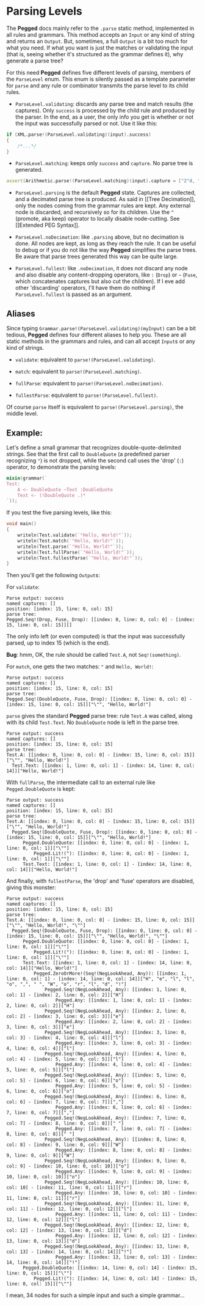 Parsing Levels
==============

The **Pegged** docs mainly refer to the `.parse` static method, implemented in all rules and grammars. This method accepts an `Input` or any kind of string and returns an `Output`. But, sometimes, a full `Output` is a bit too much for what you need. If what you want is just the matches or validating the input (that is, seeing whether it's structured as the grammar defines it), why generate a parse tree?

For this need **Pegged** defines five different levels of parsing, members of the `ParseLevel` enum. This enum is silently passed as a template parameter for `parse` and any rule or combinator transmits the parse level to its child rules.

* `ParseLevel.validating`: discards any parse tree and match results (the captures). Only `success` is processed by the child rule and produced by the parser. In the end, as a user, the only info you get is whether or not the input was successfully parsed or not. Use it like this:

```d
if (XML.parse!(ParseLevel.validating)(input).success)
{
    /*...*/
}
```

* `ParseLevel.matching`: keeps only `success` and `capture`. No parse tree is generated.

```d
assert(Arithmetic.parse!(ParseLevel.matching)(input).capture = ["2"d, "+"d, "3"d]);
```

* `ParseLevel.parsing` is the default **Pegged** state. Captures are collected, and a decimated parse tree is produced. As said in [[Tree Decimation]], only the nodes coming from the grammar rules are kept. Any external node is discarded, and recursively so for its children. Use the `^` (promote, aka keep) operator to locally disable node-cutting. See [[Extended PEG Syntax]].


* `ParseLevel.noDecimation`: like `.parsing` above, but no decimation is done. All nodes are kept, as long as they reach the rule. It can be useful to debug or if you do not like the way **Pegged** simplifies the parse trees. Be aware that parse trees generated this way can be quite large.

* `ParseLevel.fullest`: like `.noDecimation`, it does not discard any node and also disable any content-dropping operators, like `:` (`Drop`) or `~` (`Fuse`, which concatenates captures but also cut the children). If I eve add other 'discarding' operators, I'll have them do nothing if `ParseLevel.fullest` is passed as an argument.

Aliases
-------

Since typing `Grammar.parse!(ParseLevel.validating)(myInput)` can be a bit tedious, **Pegged** defines four different aliases to help you. These are all static methods in the grammars and rules, and can all accept `Input`s or any kind of strings.

* `validate`: equivalent to `parse!(ParseLevel.validating)`.

* `match`: equivalent to `parse!(ParseLevel.matching)`.

* `fullParse`: equivalent to `parse!(ParseLevel.noDecimation)`.

* `fullestParse`: equivalent to `parse!(ParseLevel.fullest)`.

Of course `parse` itself is equivalent to `parse!(ParseLevel.parsing)`, the middle level.

Example:
--------

Let's define a small grammar that recognizes double-quote-delimited strings. See that the first call to `DoubleQuote` (a predefined parser recognizing `"`) is not dropped, while the second call uses the 'drop' (`:`) operator, to demonstrate the parsing levels:

```d
mixin(grammar(`
Test:
    A <- DoubleQuote ~Text :DoubleQuote
    Text <- (!DoubleQuote .)*
`));
```

If you test the five parsing levels, like this:

```d
void main()
{
    writeln(Test.validate(`"Hello, World!"`));
    writeln(Test.match(`"Hello, World!"`));
    writeln(Test.parse(`"Hello, World!"`));
    writeln(Test.fullParse(`"Hello, World!"`));
    writeln(Test.fullestParse(`"Hello, World!"`));
}
```

Then you'll get the following `Output`s:

For `validate`:

```
Parse output: success
named captures: []
position: [index: 15, line: 0, col: 15]
parse tree:
Pegged.Seq!(Drop, Fuse, Drop): [[index: 0, line: 0, col: 0] - [index: 15, line: 0, col: 15]][]
```

The only info left (or even computed) is that the input was successfully parsed, up to index 15 (which is the end).

**Bug**: hmm, OK, the rule should be called `Test.A`, not `Seq!(something)`.

For `match`, one gets the two matches: `"` and `Hello, World!`:

```
Parse output: success
named captures: []
position: [index: 15, line: 0, col: 15]
parse tree:
Pegged.Seq!(DoubleQuote, Fuse, Drop): [[index: 0, line: 0, col: 0] - [index: 15, line: 0, col: 15]]["\"", "Hello, World!"]
```

`parse` gives the standard **Pegged** parse tree: rule `Test.A` was called, along with its child `Test.Text`. No `DoubleQuote` node is left in the parse tree.

```
Parse output: success
named captures: []
position: [index: 15, line: 0, col: 15]
parse tree:
Test.A: [[index: 0, line: 0, col: 0] - [index: 15, line: 0, col: 15]]["\"", "Hello, World!"]
  Test.Text: [[index: 1, line: 0, col: 1] - [index: 14, line: 0, col: 14]]["Hello, World!"]
```

With `fullParse`, the intermediate call to an external rule like `Pegged.DoubleQuote` is kept:

```
Parse output: success
named captures: []
position: [index: 15, line: 0, col: 15]
parse tree:
Test.A: [[index: 0, line: 0, col: 0] - [index: 15, line: 0, col: 15]]["\"", "Hello, World!"]
  Pegged.Seq!(DoubleQuote, Fuse, Drop): [[index: 0, line: 0, col: 0] - [index: 15, line: 0, col: 15]]["\"", "Hello, World!"]
      Pegged.DoubleQuote: [[index: 0, line: 0, col: 0] - [index: 1, line: 0, col: 1]]["\""]
          Pegged.Lit!("): [[index: 0, line: 0, col: 0] - [index: 1, line: 0, col: 1]]["\""]
      Test.Text: [[index: 1, line: 0, col: 1] - [index: 14, line: 0, col: 14]]["Hello, World!"]
```

And finally, with `fullestParse`, the 'drop' and 'fuse' operators are disabled, giving this monster:

```
Parse output: success
named captures: []
position: [index: 15, line: 0, col: 15]
parse tree:
Test.A: [[index: 0, line: 0, col: 0] - [index: 15, line: 0, col: 15]]["\"", "Hello, World!", "\""]
  Pegged.Seq!(DoubleQuote, Fuse, Drop): [[index: 0, line: 0, col: 0] - [index: 15, line: 0, col: 15]]["\"", "Hello, World!", "\""]
      Pegged.DoubleQuote: [[index: 0, line: 0, col: 0] - [index: 1, line: 0, col: 1]]["\""]
          Pegged.Lit!("): [[index: 0, line: 0, col: 0] - [index: 1, line: 0, col: 1]]["\""]
      Test.Text: [[index: 1, line: 0, col: 1] - [index: 14, line: 0, col: 14]]["Hello, World!"]
          Pegged.ZeroOrMore!(Seq!(NegLookAhead, Any)): [[index: 1, line: 0, col: 1] - [index: 14, line: 0, col: 14]]["H", "e", "l", "l", "o", ",", " ", "W", "o", "r", "l", "d", "!"]
              Pegged.Seq!(NegLookAhead, Any): [[index: 1, line: 0, col: 1] - [index: 2, line: 0, col: 2]]["H"]
                  Pegged.Any: [[index: 1, line: 0, col: 1] - [index: 2, line: 0, col: 2]]["H"]
              Pegged.Seq!(NegLookAhead, Any): [[index: 2, line: 0, col: 2] - [index: 3, line: 0, col: 3]]["e"]
                  Pegged.Any: [[index: 2, line: 0, col: 2] - [index: 3, line: 0, col: 3]]["e"]
              Pegged.Seq!(NegLookAhead, Any): [[index: 3, line: 0, col: 3] - [index: 4, line: 0, col: 4]]["l"]
                  Pegged.Any: [[index: 3, line: 0, col: 3] - [index: 4, line: 0, col: 4]]["l"]
              Pegged.Seq!(NegLookAhead, Any): [[index: 4, line: 0, col: 4] - [index: 5, line: 0, col: 5]]["l"]
                  Pegged.Any: [[index: 4, line: 0, col: 4] - [index: 5, line: 0, col: 5]]["l"]
              Pegged.Seq!(NegLookAhead, Any): [[index: 5, line: 0, col: 5] - [index: 6, line: 0, col: 6]]["o"]
                  Pegged.Any: [[index: 5, line: 0, col: 5] - [index: 6, line: 0, col: 6]]["o"]
              Pegged.Seq!(NegLookAhead, Any): [[index: 6, line: 0, col: 6] - [index: 7, line: 0, col: 7]][","]
                  Pegged.Any: [[index: 6, line: 0, col: 6] - [index: 7, line: 0, col: 7]][","]
              Pegged.Seq!(NegLookAhead, Any): [[index: 7, line: 0, col: 7] - [index: 8, line: 0, col: 8]][" "]
                  Pegged.Any: [[index: 7, line: 0, col: 7] - [index: 8, line: 0, col: 8]][" "]
              Pegged.Seq!(NegLookAhead, Any): [[index: 8, line: 0, col: 8] - [index: 9, line: 0, col: 9]]["W"]
                  Pegged.Any: [[index: 8, line: 0, col: 8] - [index: 9, line: 0, col: 9]]["W"]
              Pegged.Seq!(NegLookAhead, Any): [[index: 9, line: 0, col: 9] - [index: 10, line: 0, col: 10]]["o"]
                  Pegged.Any: [[index: 9, line: 0, col: 9] - [index: 10, line: 0, col: 10]]["o"]
              Pegged.Seq!(NegLookAhead, Any): [[index: 10, line: 0, col: 10] - [index: 11, line: 0, col: 11]]["r"]
                  Pegged.Any: [[index: 10, line: 0, col: 10] - [index: 11, line: 0, col: 11]]["r"]
              Pegged.Seq!(NegLookAhead, Any): [[index: 11, line: 0, col: 11] - [index: 12, line: 0, col: 12]]["l"]
                  Pegged.Any: [[index: 11, line: 0, col: 11] - [index: 12, line: 0, col: 12]]["l"]
              Pegged.Seq!(NegLookAhead, Any): [[index: 12, line: 0, col: 12] - [index: 13, line: 0, col: 13]]["d"]
                  Pegged.Any: [[index: 12, line: 0, col: 12] - [index: 13, line: 0, col: 13]]["d"]
              Pegged.Seq!(NegLookAhead, Any): [[index: 13, line: 0, col: 13] - [index: 14, line: 0, col: 14]]["!"]
                  Pegged.Any: [[index: 13, line: 0, col: 13] - [index: 14, line: 0, col: 14]]["!"]
      Pegged.DoubleQuote: [[index: 14, line: 0, col: 14] - [index: 15, line: 0, col: 15]]["\""]
          Pegged.Lit!("): [[index: 14, line: 0, col: 14] - [index: 15, line: 0, col: 15]]["\""]
```

I mean, 34 nodes for such a simple input and such a simple grammar...
